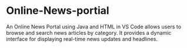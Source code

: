 # Online-News-portial
An Online News Portal using Java and HTML in VS Code allows users to browse and search news articles by category. It provides a dynamic interface for displaying real-time news updates and headlines.
